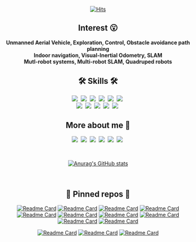 <!--img src="https://img.shields.io/badge/쓰고자하는_텍스트-컬러코드?style=flat-square&logo=simpleicons에서_아이콘이름&logoColor=white"/></a-->
<!-- referred [here](https://zzsza.github.io/development/2020/07/10/make-github-profile-readme/) [here2](https://velog.io/@woo0_hooo/Github-github-profile-%EA%B0%84%EC%A7%80%EB%82%98%EA%B2%8C-%EA%BE%B8%EB%AF%B8%EA%B8%B0) [here3](https://github.com/ProtossDragoon/ProtossDragoon/blob/master/README.md) -->
<!-- [icons](https://simpleicons.org/) [stats](https://github.com/anuraghazra/github-readme-stats) [hits](https://hits.seeyoufarm.com/) [badges](https://efficientuser.com/2019/09/12/add-some-cool-badges-in-your-github-repo/) -->

<div align="center">
  
[![Hits](https://hits.seeyoufarm.com/api/count/incr/badge.svg?url=https%3A%2F%2Fgithub.com%2Fengcang&count_bg=%23D775D5&title_bg=%23434746&icon=github.svg&icon_color=%23FFFFFF&title=hits&edge_flat=false)](https://hits.seeyoufarm.com)

## Interest 😮

**Unmanned Aerial Vehicle, Exploration, Control, Obstacle avoidance path planning <br>
Indoor navigation, Visual-Inertial Odometry, SLAM <br>
Mutl-robot systems, Multi-robot SLAM, Quadruped robots**
  
## 🛠 Skills 🛠
<p align="center">
  <img src="https://img.shields.io/badge/ROS-22314E?style=flat-square&logo=ROS&logoColor=white"/></a>&nbsp 
  <img src="https://img.shields.io/badge/Python-3766AB?style=flat-square&logo=Python&logoColor=white"/></a>&nbsp 
  <img src="https://img.shields.io/badge/C++-00599C?style=flat-square&logo=C%2B%2B&logoColor=white"/></a>&nbsp 
  <img src="https://img.shields.io/badge/C-A8B9CC?style=flat-square&logo=C&logoColor=white"/></a>&nbsp 
  <img src="https://img.shields.io/badge/SolidWorks-FF3333?style=flat-square&logo=Solidworks&logoColor=white"/></a>&nbsp
  <img src="https://img.shields.io/badge/MATLAB-FF452F?style=flat-square&logo=Mathworks&logoColor=white"/></a>&nbsp 
  <br>
  <img src="https://img.shields.io/badge/HTML-E34F26?style=flat-square&logo=HTML5&logoColor=white"/></a>&nbsp 
  <img src="https://img.shields.io/badge/markdown-000000?style=flat-square&logo=Markdown&logoColor=white"/></a>&nbsp 
  <img src="https://img.shields.io/badge/Blender-F5792A?style=flat-square&logo=Blender&logoColor=white"/></a>&nbsp 
  <img src="https://img.shields.io/badge/SketchUp-005F9E?style=flat-square&logo=SketchUp&logoColor=white"/></a>&nbsp 
  <img src="https://img.shields.io/badge/Unity-000000?style=flat-square&logo=Unity&logoColor=white"/></a>&nbsp 
</p>

## More about me 🙂
<p align="center">
  <a href="https://engcang.github.io/"><img src="https://img.shields.io/badge/-Tech%20blog-black?style=flat-square&logo=github&logoColor=white"/></a>&nbsp
  <a href="https://www.youtube.com/channel/UC1Bui82br7_gmlaVRcCERcQ/featured"><img src="https://img.shields.io/badge/Youtube-ff0000?style=flat-square&logo=youtube&logoColor=white"/></a>&nbsp
  <a href="https://blog.naver.com/engcang"><img src="https://img.shields.io/badge/-NAVER-green?style=flat-square&logo=naver&logoColor=white"/></a>&nbsp
  <a href="https://www.linkedin.com/in/eungchang-lee-683281200/"><img src="https://img.shields.io/badge/-LinkedIn-blue?style=flat-square&logo=Linkedin&logoColor=white"/></a>&nbsp
  <a href="mailto:eungchang_mason@kaist.ac.kr"><img src="https://img.shields.io/badge/-Email-d14836?style=flat-square&logo=Gmail&logoColor=white"/></a>&nbsp
  <a href="https://scholar.google.com/citations?user=L02b38oAAAAJ&hl=ko&oi=ao"><img src="https://img.shields.io/badge/GoogleScholar-4B83E3?style=flat-square&logo=google-scholar&logoColor=white"/></a>&nbsp
</p>

<br>

[![Anurag's GitHub stats](https://github-readme-stats.vercel.app/api?username=engcang&hide=prs&count_private=true&show_icons=true&theme=chartreuse-dark)](https://github.com/anuraghazra/github-readme-stats)

<br>

## 📌 Pinned repos 📌
[![Readme Card](https://github-readme-stats.vercel.app/api/pin/?username=Woojin-Seol&repo=KVRC2022&theme=chartreuse-dark)](https://github.com/Woojin-Seol/KVRC2022)
[![Readme Card](https://github-readme-stats.vercel.app/api/pin/?username=sungwook87&repo=mlcpp&theme=chartreuse-dark)](https://github.com/sungwook87/mlcpp)
[![Readme Card](https://github-readme-stats.vercel.app/api/pin/?username=Woojin-Seol&repo=KVRC2021&theme=chartreuse-dark)](https://github.com/Woojin-Seol/KVRC2021)
[![Readme Card](https://github-readme-stats.vercel.app/api/pin/?username=engcang&repo=vins-application&theme=chartreuse-dark)](https://github.com/engcang/vins-application)
[![Readme Card](https://github-readme-stats.vercel.app/api/pin/?username=engcang&repo=ros-yolo-sort&theme=chartreuse-dark)](https://github.com/engcang/ros-yolo-sort)
[![Readme Card](https://github-readme-stats.vercel.app/api/pin/?username=engcang&repo=SLAM-application&theme=chartreuse-dark)](https://github.com/engcang/SLAM-application)
[![Readme Card](https://github-readme-stats.vercel.app/api/pin/?username=engcang&repo=tkdnn-ros&theme=chartreuse-dark)](https://github.com/engcang/tkdnn-ros)
[![Readme Card](https://github-readme-stats.vercel.app/api/pin/?username=engcang&repo=gazebo_maps&theme=chartreuse-dark)](https://github.com/engcang/gazebo_maps)
[![Readme Card](https://github-readme-stats.vercel.app/api/pin/?username=engcang&repo=oakd-ros-simple&theme=chartreuse-dark)](https://github.com/engcang/oakd-ros-simple)
[![Readme Card](https://github-readme-stats.vercel.app/api/pin/?username=engcang&repo=utility_codes&theme=chartreuse-dark)](https://github.com/engcang/utility_codes)
<!-- [![Readme Card](https://github-readme-stats.vercel.app/api/pin/?username=engcang&repo=ceo-mlcpp&theme=chartreuse-dark)](https://github.com/engcang/ceo-mlcpp) -->
[![Readme Card](https://github-readme-stats.vercel.app/api/pin/?username=engcang&repo=TROT-Q&theme=chartreuse-dark)](https://github.com/engcang/TROT-Q)
[![Readme Card](https://github-readme-stats.vercel.app/api/pin/?username=engcang&repo=ieee_uav_2022&theme=chartreuse-dark)](https://github.com/engcang/ieee_uav_2022)
[![Readme Card](https://github-readme-stats.vercel.app/api/pin/?username=engcang&repo=ROLAND&theme=chartreuse-dark)](https://github.com/engcang/ROLAND)


</div>
